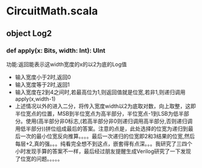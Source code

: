 # CircuitMath.scala

## object Log2

### def apply(x: Bits, width: Int): UInt

功能:返回能表示这width宽度的x的以2为底的Log值

* 输入宽度小于2时,返回0
* 输入宽度等于2时,返回1
* 输入宽度在2到4之间时,若最高位为1,则返回值就是位宽,若非1,则递归调用apply(x,width-1)
* 上述情况以外的进入二分，将传入宽度width以2为底取对数，向上取整，这即半位宽点的位置，MSB到半位宽点为高半部分，半位宽点-1到LSB为低半部分。使用(高半部分非0标志,(若高半部分非0则递归调用高半部分,否则递归调用低半部分))拼位组成最后的答案。注意的点是，此处选择的位宽为递归到最后一次的最小位宽反向推算。。。。最后一次递归的位宽即2和3结果的位宽,然后每层+2,真的强。。。纯看完全想不到这点，嵌套得有点深。。。我研究了三四个小时发现手算的答案不一样，最后经过朋友提醒生成Verilog研究了一下发现了位宽的问题。。。。。
